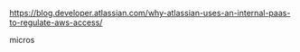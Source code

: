 
https://blog.developer.atlassian.com/why-atlassian-uses-an-internal-paas-to-regulate-aws-access/

micros


